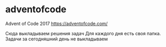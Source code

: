 # adventofcode
Advent of Code 2017
https://adventofcode.com/

Сюда выкладываем решения задач 
Для каждого дня есть своя папка.
Задачи за сегодняшний день не выкладываем
